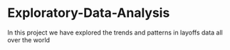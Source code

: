 # Exploratory-Data-Analysis
In this project we have explored the trends and patterns in layoffs data all over the world
